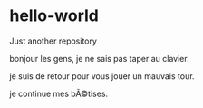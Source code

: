 ﻿# hello-world
Just another repository

bonjour les gens, je ne sais pas taper au clavier.

je suis de retour pour vous jouer un mauvais tour.

je continue mes bÃ©tises.
